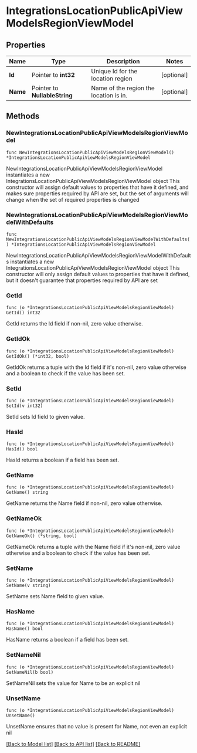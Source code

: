 # IntegrationsLocationPublicApiViewModelsRegionViewModel

## Properties

Name | Type | Description | Notes
------------ | ------------- | ------------- | -------------
**Id** | Pointer to **int32** | Unique Id for the location region | [optional] 
**Name** | Pointer to **NullableString** | Name of the region the location is in. | [optional] 

## Methods

### NewIntegrationsLocationPublicApiViewModelsRegionViewModel

`func NewIntegrationsLocationPublicApiViewModelsRegionViewModel() *IntegrationsLocationPublicApiViewModelsRegionViewModel`

NewIntegrationsLocationPublicApiViewModelsRegionViewModel instantiates a new IntegrationsLocationPublicApiViewModelsRegionViewModel object
This constructor will assign default values to properties that have it defined,
and makes sure properties required by API are set, but the set of arguments
will change when the set of required properties is changed

### NewIntegrationsLocationPublicApiViewModelsRegionViewModelWithDefaults

`func NewIntegrationsLocationPublicApiViewModelsRegionViewModelWithDefaults() *IntegrationsLocationPublicApiViewModelsRegionViewModel`

NewIntegrationsLocationPublicApiViewModelsRegionViewModelWithDefaults instantiates a new IntegrationsLocationPublicApiViewModelsRegionViewModel object
This constructor will only assign default values to properties that have it defined,
but it doesn't guarantee that properties required by API are set

### GetId

`func (o *IntegrationsLocationPublicApiViewModelsRegionViewModel) GetId() int32`

GetId returns the Id field if non-nil, zero value otherwise.

### GetIdOk

`func (o *IntegrationsLocationPublicApiViewModelsRegionViewModel) GetIdOk() (*int32, bool)`

GetIdOk returns a tuple with the Id field if it's non-nil, zero value otherwise
and a boolean to check if the value has been set.

### SetId

`func (o *IntegrationsLocationPublicApiViewModelsRegionViewModel) SetId(v int32)`

SetId sets Id field to given value.

### HasId

`func (o *IntegrationsLocationPublicApiViewModelsRegionViewModel) HasId() bool`

HasId returns a boolean if a field has been set.

### GetName

`func (o *IntegrationsLocationPublicApiViewModelsRegionViewModel) GetName() string`

GetName returns the Name field if non-nil, zero value otherwise.

### GetNameOk

`func (o *IntegrationsLocationPublicApiViewModelsRegionViewModel) GetNameOk() (*string, bool)`

GetNameOk returns a tuple with the Name field if it's non-nil, zero value otherwise
and a boolean to check if the value has been set.

### SetName

`func (o *IntegrationsLocationPublicApiViewModelsRegionViewModel) SetName(v string)`

SetName sets Name field to given value.

### HasName

`func (o *IntegrationsLocationPublicApiViewModelsRegionViewModel) HasName() bool`

HasName returns a boolean if a field has been set.

### SetNameNil

`func (o *IntegrationsLocationPublicApiViewModelsRegionViewModel) SetNameNil(b bool)`

 SetNameNil sets the value for Name to be an explicit nil

### UnsetName
`func (o *IntegrationsLocationPublicApiViewModelsRegionViewModel) UnsetName()`

UnsetName ensures that no value is present for Name, not even an explicit nil

[[Back to Model list]](../README.md#documentation-for-models) [[Back to API list]](../README.md#documentation-for-api-endpoints) [[Back to README]](../README.md)


